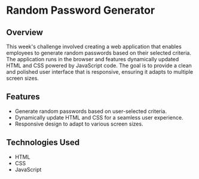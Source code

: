 # Random Password Generator

## Overview

This week's challenge involved creating a web application that enables employees to generate random passwords based on their selected criteria. The application runs in the browser and features dynamically updated HTML and CSS powered by JavaScript code. The goal is to provide a clean and polished user interface that is responsive, ensuring it adapts to multiple screen sizes.

## Features

- Generate random passwords based on user-selected criteria.
- Dynamically update HTML and CSS for a seamless user experience.
- Responsive design to adapt to various screen sizes.

## Technologies Used

- HTML
- CSS
- JavaScript

